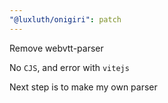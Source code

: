 ```yaml
---
"@luxluth/onigiri": patch
---
```


Remove webvtt-parser

No `CJS`, and error with `vitejs`

Next step is to make my own parser
